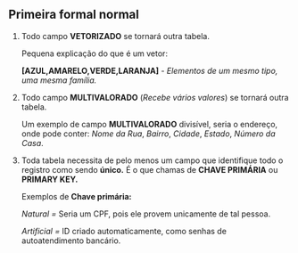## Primeira formal normal

1. Todo campo **VETORIZADO** se tornará outra tabela.

   Pequena explicação do que é um vetor:

   **[AZUL,AMARELO,VERDE,LARANJA]** - *Elementos de um mesmo tipo, uma mesma família.*

   

2. Todo campo **MULTIVALORADO** (*Recebe vários valores*) se tornará outra tabela.

   Um exemplo de campo **MULTIVALORADO** divisível, seria o endereço, onde pode conter: *Nome da Rua*, *Bairro*, *Cidade*, *Estado*, *Número da Casa*.

   

3. Toda tabela necessita de pelo menos um campo que identifique todo o registro como sendo **único.** É o que chamas de **CHAVE PRIMÁRIA** ou **PRIMARY KEY.**

   Exemplos de **Chave primária:** 

   *Natural =* Seria um CPF, pois ele provem unicamente de tal pessoa.

   *Artificial =* ID criado automaticamente, como senhas de autoatendimento bancário.

